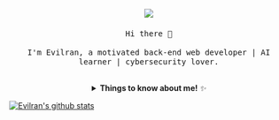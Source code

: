 <p align="center">
  <img src="https://media.giphy.com/media/MeJgB3yMMwIaHmKD4z/giphy.gif" width="30%">
  <br><br>
  <samp>
    Hi there 👋
    <br><br>
    I'm Evilran, a motivated back-end web developer | AI learner | cybersecurity lover.
    <br><br>
  </samp>
</p>

<details>
  <summary align="center"> <b> Things to know about me! </b> <i>✨</i> </summary>
  
  <br>

---

- 🔭 I’m currently contributing to the organization [hhvm-cn](https://github.com/hhvm-cn)
- 🌱 I’m currently learning fastapi & Golang
- 💬 Please leave your comments [here](https://github.com/Evilran/Evilran/issues)

---

**- Languages and Tools:**  

<div align="center">

<code><a href="https://github.com/Evilran?tab=repositories&q=&type=&language=php"><img height="20" src="https://raw.githubusercontent.com/github/explore/80688e429a7d4ef2fca1e82350fe8e3517d3494d/topics/php/php.png" style="vertical-align:top; margin:4px"></a></code>
<code><a href="https://github.com/Evilran?tab=repositories&q=&type=&language=php"><img height="20" src="https://raw.githubusercontent.com/github/explore/56a826d05cf762b2b50ecbe7d492a839b04f3fbf/topics/laravel/laravel.png" style="vertical-align:top; margin:4px"></a></code>
<code><a href="https://github.com/Evilran?tab=repositories&q=&type=&language=python"><img height="20" src="https://raw.githubusercontent.com/github/explore/80688e429a7d4ef2fca1e82350fe8e3517d3494d/topics/python/python.png" style="vertical-align:top; margin:4px"></a></code>
<code><a href="https://github.com/Evilran?tab=repositories&q=&type=&language=python"><img height="20" src="https://raw.githubusercontent.com/github/explore/80688e429a7d4ef2fca1e82350fe8e3517d3494d/topics/tensorflow/tensorflow.png" style="vertical-align:top; margin:4px"></a></code>
<code><a href="https://github.com/Evilran?tab=repositories&q=&type=&language=go"><img height="20" src="https://raw.githubusercontent.com/github/explore/80688e429a7d4ef2fca1e82350fe8e3517d3494d/topics/go/go.png" style="vertical-align:top; margin:4px"></a></code>

</div>

---

</details>

[![Evilran's github stats](https://github-readme-stats.vercel.app/api?username=Evilran&show_icons=true)](https://github.com/anuraghazra/github-readme-stats)

